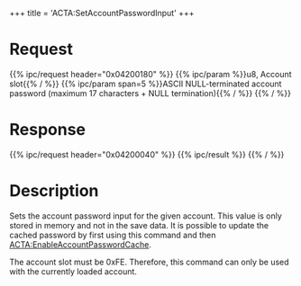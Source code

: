 +++
title = 'ACTA:SetAccountPasswordInput'
+++

# Request

{{% ipc/request header="0x04200180" %}}
{{% ipc/param %}}u8, Account slot{{% / %}}
{{% ipc/param span=5 %}}ASCII NULL-terminated account password (maximum 17 characters + NULL termination){{% / %}}
{{% / %}}

# Response

{{% ipc/request header="0x04200040" %}}
{{% ipc/result %}}
{{% / %}}

# Description

Sets the account password input for the given account. This value is only stored in memory and not in the save data. It is possible to update the cached password by first using this command and then [ACTA:EnableAccountPasswordCache](ACTA:EnableAccountPasswordCache "wikilink").

The account slot must be 0xFE. Therefore, this command can only be used with the currently loaded account.
